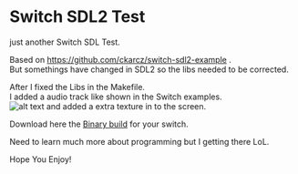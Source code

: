 # Switch SDL2 Test
just another Switch SDL Test.

Based on https://github.com/ckarcz/switch-sdl2-example .   
But somethings have changed in SDL2 so the libs needed to be corrected.

After I fixed the Libs in the Makefile.  
I added a audio track like shown in the Switch examples.  
![alt text](http://dcnigma.eu5.org/wp-content/uploads/2019/11/2019110213094500-691C9B2C6D1F1E032DDC01FD026159FD.jpg)
and added a extra texture in to the screen.

Download here the [Binary build](https://anonfile.com/c083H09and/DcnigmaSDLTEST_nro) for your switch.

Need to learn much more about programming but I getting there LoL.

Hope You Enjoy!

